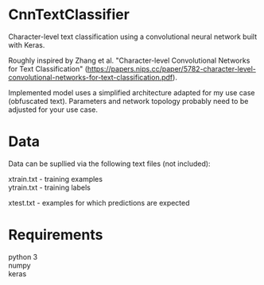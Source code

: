 # CnnTextClassifier
Character-level text classification using a convolutional neural network built with Keras.
 
Roughly inspired by Zhang et al. "Character-level Convolutional Networks for Text Classification" (https://papers.nips.cc/paper/5782-character-level-convolutional-networks-for-text-classification.pdf). 

Implemented model uses a simplified architecture adapted for my use case (obfuscated text). Parameters and network topology probably need to be adjusted for your use case.

# Data
Data can be supllied via the following text files (not included):  

xtrain.txt - training examples  
ytrain.txt - training labels

xtest.txt - examples for which predictions are expected

# Requirements
python 3  
numpy  
keras  

